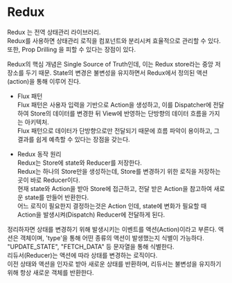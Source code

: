 # Redux

Redux 는 전역 상태관리 라이브러리.  
Redux를 사용하면 상태관리 로직을 컴포넌트와 분리시켜 효율적으로 관리할 수 있다.  
또한, Prop Drilling 을 피할 수 있다는 장점이 있다.

Redux의 핵심 개념은 Single Source of Truth인데, 이는 Redux store라는 중앙 저장소를 두기 때문. State의 변경은 불변성을 유지하면서 Redux에서 정의된 액션(action)을 통해 이루어 진다.

- Flux 패턴  
  Flux 패턴은 사용자 입력을 기반으로 Action을 생성하고, 이를 Dispatcher에 전달하여 Store의 데이터를 변경한 뒤 View에 반영하는 단방향의 데이터 흐름을 가지는 아키텍처.  
  Flux 패턴으로 데이터가 단방향으로만 전달되기 때문에 흐름 파악이 용이하고, 그 결과를 쉽게 예측할 수 있다는 장점을 갖는다.

* Redux 동작 원리  
  Redux는 Store에 state와 Reducer를 저장한다.  
  Redux는 하나의 Store만을 생성하는데, Store를 변경하기 위한 로직을 저장하는 곳이 바로 Reducer이다.  
  현재 state와 Action을 받아 Store에 접근하고, 전달 받은 Action을 참고하여 새로운 state를 만들어 반환한다.  
  어느 로직이 필요한지 결정하는것은 Action 인데, state에 변화가 필요할 때 Action을 발생시켜(Dispatch) Reducer에 전달하게 된다.

정리하자면 상태를 변경하기 위해 발생시키는 이벤트를 액션(Action)이라고 부른다. 액션은 객체이며, 'type'을 통해 어떤 종류의 액션이 발생했는지 식별이 가능하다.  
 "UPDATE_STATE", "FETCH_DATA" 등 문자열을 통해 식별한다.  
 리듀서(Reducer)는 액션에 따라 상태를 변경하는 로직이다.  
 이전 상태와 액션을 인자로 받아 새로운 상태를 반환하며, 리듀서는 불변성을 유지하기 위해 항상 새로운 객체를 반환한다.
